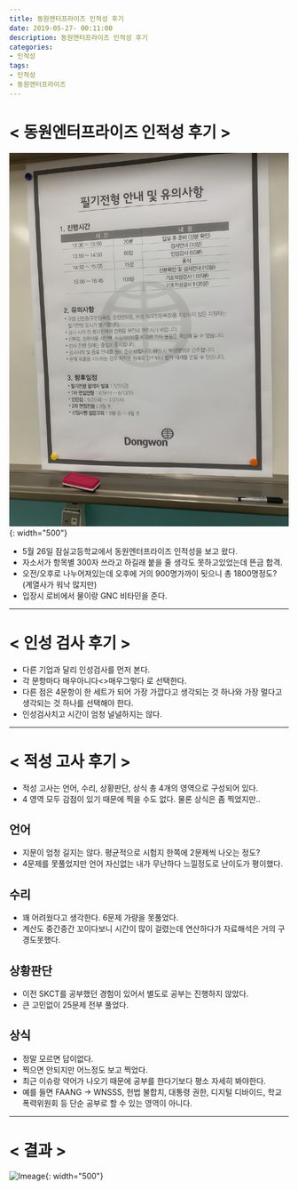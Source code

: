 ```yaml
---
title: 동원엔터프라이즈 인적성 후기
date: 2019-05-27- 00:11:00
description: 동원엔터프라이즈 인적성 후기
categories:
- 인적성
tags:
- 인적성
- 동원엔터프라이즈
---
```

# < 동원엔터프라이즈 인적성 후기 >

![Imeage](/assets/images/dongwon.jpg){: width="500"}
- 5월 26일 잠실고등학교에서 동원엔터프라이즈 인적성을 보고 왔다.
- 자소서가 항목별 300자 쓰라고 하길래 붙을 줄 생각도 못하고있었는데 뜬금 합격.
- 오전/오후로 나누어져있는데 오후에 거의 900명가까이 됫으니 총 1800명정도? (계열사가 워낙 많지만)
- 입장시 로비에서 물이랑 GNC 비타민을 준다.

***

# < 인성 검사 후기 >
- 다른 기업과 달리 인성검사를 먼저 본다.
- 각 문항마다 매우아니다<>매우그렇다 로 선택한다.
- 다른 점은 4문항이 한 세트가 되어 가장 가깝다고 생각되는 것 하나와 가장 멀다고 생각되는 것 하나를 선택해야 한다.
- 인성검사치고 시간이 엄청 널널하지는 않다. 

***

# < 적성 고사 후기 >
- 적성 고사는 언어, 수리, 상황판단, 상식 총 4개의 영역으로 구성되어 있다.
- 4 영역 모두 감점이 있기 때문에 찍을 수도 없다. 물론 상식은 좀 찍었지만..

## 언어
- 지문이 엄청 길지는 않다. 평균적으로 시험지 한쪽에 2문제씩 나오는 정도?
- 4문제를 못풀었지만 언어 자신없는 내가 무난하다 느낄정도로 난이도가 평이했다.

## 수리
- 꽤 어려웠다고 생각한다. 6문제 가량을 못풀었다.
- 계산도 중간중간 꼬이다보니 시간이 많이 걸렸는데 연산하다가 자료해석은 거의 구경도못했다.

## 상황판단
- 이전 SKCT를 공부했던 경험이 있어서 별도로 공부는 진행하지 않았다.
- 큰 고민없이 25문제 전부 풀었다.

## 상식
- 정말 모르면 답이없다.
- 찍으면 안되지만 어느정도 보고 찍었다.
- 최근 이슈랑 약어가 나오기 때문에 공부를 한다기보다 평소 자세히 봐야한다.
- 예를 들면 FAANG -> WNSSS, 헌법 불합치, 대통령 권한, 디지털 디바이드, 학교폭력위원회 등 단순 공부로 할 수 있는 영역이 아니다.

***

# < 결과 > 
![Imeage](/assets/images/dongwon_result1.jpg){: width="500"}